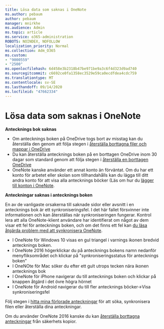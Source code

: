 ```yaml
---
title: Lösa data som saknas i OneNote
ms.author: pebaum
author: pebaum
manager: mnirkhe
ms.audience: Admin
ms.topic: article
ms.service: o365-administration
ROBOTS: NOINDEX, NOFOLLOW
localization_priority: Normal
ms.collection: Adm_O365
ms.custom:
- "9000559"
- "2500"
ms.openlocfilehash: 6d458e3b2318b47be971be9a3c6f4d323d9ad740
ms.sourcegitcommit: c6692ce0fa1358ec3529e59ca0ecdfdea4cdc759
ms.translationtype: MT
ms.contentlocale: sv-SE
ms.lasthandoff: 09/14/2020
ms.locfileid: "47662334"
---
```

# <a name="resolving-missing-data-in-onenote"></a>Lösa data som saknas i OneNote

**Antecknings bok saknas**

- Om antecknings boken på OneDrive togs bort av misstag kan du återställa den genom att följa stegen i [återställa borttagna filer och mappar i OneDrive](https://support.office.com/article/949ada80-0026-4db3-a953-c99083e6a84f)
- Du kan återställa antecknings boken på en borttagen OneDrive inom 30 dagar som standard genom att följa stegen i [återställa en borttagen OneDrive](https://docs.microsoft.com/onedrive/restore-deleted-onedrive)
- OneNote kanske använder ett annat konto än förväntat. Om du har ett konto för arbetet eller skolan som tillhandahålls kan du lägga till ditt andra konto för att visa alla antecknings böcker (Läs om hur du [lägger till konton i OneNote](https://support.office.com/article/5afff855-54ee-47e4-a773-db048d4ac299).

**Anteckningar saknas i antecknings boken**

En av de vanligaste orsakerna till saknade sidor eller avsnitt i en antecknings bok är ett synkroniseringsfel. I det här fallet försvinner inte informationen och kan återställas när synkroniseringen fungerar. Kontrol lera att alla OneNote-klient användare har identifierat om något av dem visar ett fel för antecknings boken, och om det finns ett fel kan [du läsa åtgärda problem med att synkronisera OneNote](https://support.office.com/article/299495ef-66d1-448f-90c1-b785a6968d45).

- I OneNote för Windows 10 visas en gul triangel i varnings ikonen bredvid antecknings boken.
- I OneNote 2016 högerklickar du på antecknings bokens namn nedanför menyfliksområdet och klickar på "synkroniseringsstatus för antecknings boken"
- I OneNOte för Mac söker du efter ett gult utrops tecken nära ikonen antecknings bok
- I OneNote för iPhone navigerar du till antecknings boken och klickar på knappen åtgärd i det övre högra hörnet
- I OneNote för Android navigerar du till fler antecknings böcker->Visa synkroniseringsfel

Följ stegen i [hitta mina förlorade anteckningar](https://support.office.com/article/32cb2bd7-afe7-44d2-a711-398a88421287) för att söka, synkronisera filen eller återställa dina anteckningar.

Om du använder OneNote 2016 kanske du kan [återställa borttagna anteckningar](https://support.office.com/article/32ed1036-74fd-4c21-bc28-033a486e6b14) från säkerhets kopior.